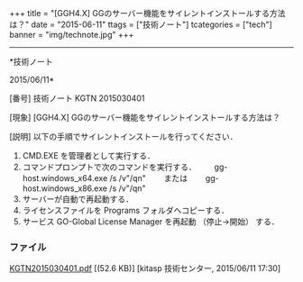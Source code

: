 ﻿+++
title = "[GGH4.X] GGのサーバー機能をサイレントインストールする方法は？"
date = "2015-06-11"
ttags = ["技術ノート"]
tcategories = ["tech"]
banner = "img/technote.jpg"
+++

-----------------------------------------------------------------------------------------------------------------------------

*技術ノート

2015/06/11*


[番号]
技術ノート KGTN 2015030401

[現象]
[GGH4.X] GGのサーバー機能をサイレントインストールする方法は？

[説明]
以下の手順でサイレントインストールを行ってください．

1) CMD.EXE を管理者として実行する．
2) コマンドプロンプトで次のコマンドを実行する．
　　gg-host.windows_x64.exe /s /v"/qn"
　　または
　　gg-host.windows_x86.exe /s /v"/qn"
3) サーバーが自動で再起動する．
4) ライセンスファイルを Programs フォルダへコピーする．
5) サービス GO-Global License Manager を再起動 （停止→開始） する．


### ファイル

 
 


[KGTN2015030401.pdf](http://techreport.kitasp.net/attachments/download/1867/KGTN2015030401.pdf)
 [(52.6 KB)] [kitasp 技術センター, 2015/06/11
17:30]


 


 


